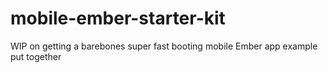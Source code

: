 mobile-ember-starter-kit
========================

WIP on getting a barebones super fast booting mobile Ember app example put together
